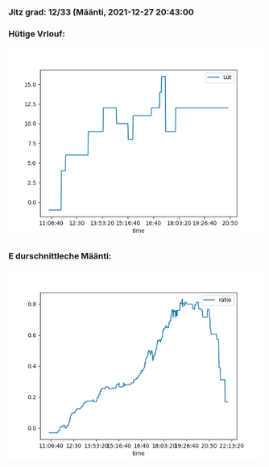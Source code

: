 ### Jitz grad: 12/33 (Määnti, 2021-12-27 20:43:00

### Hütige Vrlouf:
![Graph](Today.png)

### E durschnittleche Määnti:
![Graph](Määnti.png)